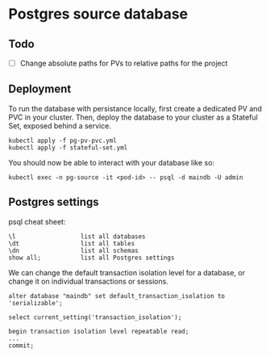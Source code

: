 # Postgres source database 

## Todo

- [ ] Change absolute paths for PVs to relative paths for the project

## Deployment

To run the database with persistance locally, first create a dedicated PV and PVC in your cluster. Then, deploy the database to your cluster as a Stateful Set, exposed behind a service.

```
kubectl apply -f pg-pv-pvc.yml 
kubectl apply -f stateful-set.yml
```

You should now be able to interact with your database like so:

```
kubectl exec -n pg-source -it <pod-id> -- psql -d maindb -U admin
```

## Postgres settings

psql cheat sheet:
```
\l                  list all databases
\dt                 list all tables 
\dn                 list all schemas
show all;           list all Postgres settings
```

We can change the default transaction isolation level for a database, or change it on individual transactions or sessions.
```
alter database "maindb" set default_transaction_isolation to 'serializable';

select current_setting('transaction_isolation');

begin transaction isolation level repeatable read;
...
commit;
```

